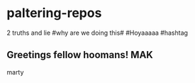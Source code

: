 # paltering-repos
2 truths and lie
#why are we doing this#
#Hoyaaaaa
#hashtag
## Greetings fellow hoomans! MAK
marty